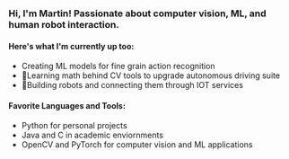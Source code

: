 ### Hi, I'm Martin! Passionate about computer vision, ML, and human robot interaction.

#### Here's what I'm currently up too:

- Creating ML models for fine grain action recognition
- 🧮Learning math behind CV tools to upgrade autonomous driving suite
- 🤖Building robots and connecting them through IOT services

#### Favorite Languages and Tools:

- Python for personal projects
- Java and C in academic enviornments
- OpenCV and PyTorch for computer vision and ML applications


<!--
**MartinLiu2/MartinLiu2** is a ✨ _special_ ✨ repository because its `README.md` (this file) appears on your GitHub profile.

Here are some ideas to get you started:

- 🔭 I’m currently working on ...
- 🌱 I’m currently learning ...
- 👯 I’m looking to collaborate on ...
- 🤔 I’m looking for help with ...
- 💬 Ask me about ...
- 📫 How to reach me: ...
- 😄 Pronouns: ...
- ⚡ Fun fact: ...
-->
